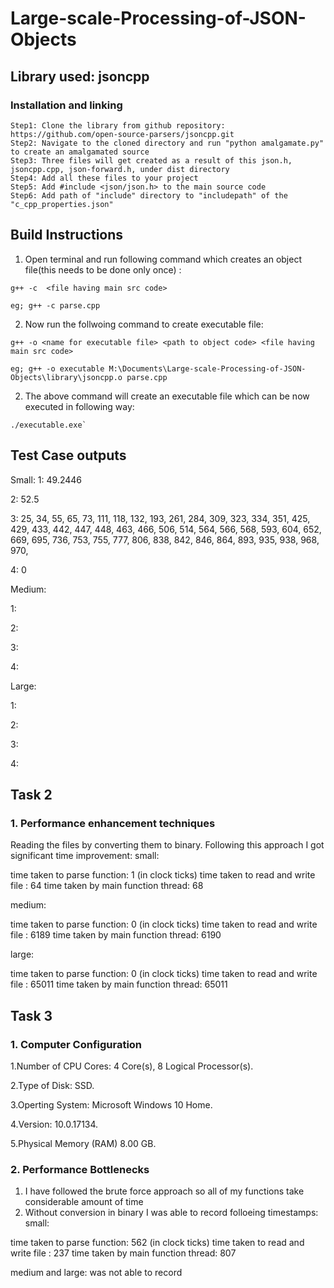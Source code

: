 # Large-scale-Processing-of-JSON-Objects

## Library used: jsoncpp
### Installation and linking 
```
Step1: Clone the library from github repository: https://github.com/open-source-parsers/jsoncpp.git
Step2: Navigate to the cloned directory and run "python amalgamate.py" to create an amalgamated source
Step3: Three files will get created as a result of this json.h, jsoncpp.cpp, json-forward.h, under dist directory
Step4: Add all these files to your project 
Step5: Add #include <json/json.h> to the main source code 
Step6: Add path of "include" directory to "includepath" of the "c_cpp_properties.json"
```
## Build Instructions
1. Open terminal and run following command which creates an object file(this needs to be done only once) :

````
g++ -c  <file having main src code>

eg; g++ -c parse.cpp

````
2. Now run the follwoing command to create executable file:

````
g++ -o <name for executable file> <path to object code> <file having main src code>

eg; g++ -o executable M:\Documents\Large-scale-Processing-of-JSON-Objects\library\jsoncpp.o parse.cpp

````
2. The above command will create an executable file which can be now executed in following way:

````
./executable.exe`

````

## Test Case outputs
Small: 
1: 49.2446

2: 52.5

3: 25, 34, 55, 65, 73, 111, 118, 132, 193, 261, 284, 309, 323, 334, 351, 425, 429, 433, 442, 447, 448, 463, 466, 506, 514, 564, 566, 568, 593, 604, 652, 669, 695, 736, 753, 755, 777, 806, 838, 842, 846, 864, 893, 935, 938, 968, 970,

4: 0

Medium:

1:

2: 

3:

4: 


Large:

1: 

2:

3: 

4: 

## Task 2
### 1. Performance enhancement techniques
Reading the files by converting them to binary.
Following this approach I got significant time improvement:
small:

time taken to parse function: 1 (in clock ticks)
time taken to read and write file : 64
time taken by main function thread: 68


medium:

time taken to parse function: 0 (in clock ticks)
time taken to read and write file : 6189
time taken by main function thread: 6190

large:

time taken to parse function: 0 (in clock ticks)
time taken to read and write file : 65011
time taken by main function thread: 65011





## Task 3
### 1. Computer Configuration
1.Number of CPU Cores:  4 Core(s), 8 Logical Processor(s).

2.Type of Disk: SSD.

3.Operting System: Microsoft Windows 10 Home. 

4.Version:	10.0.17134.

5.Physical Memory (RAM)	8.00 GB.


### 2. Performance Bottlenecks
1. I have followed the brute force approach so all of my functions take considerable amount of time 
2. Without conversion in binary I was able to record folloeing timestamps:
small:

time taken to parse function: 562 (in clock ticks)
time taken to read and write file : 237
time taken by main function thread: 807

medium and large: was not able to record 


